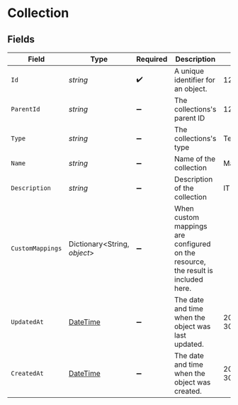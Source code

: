 # Collection


## Fields

| Field                                                                                 | Type                                                                                  | Required                                                                              | Description                                                                           | Example                                                                               |
| ------------------------------------------------------------------------------------- | ------------------------------------------------------------------------------------- | ------------------------------------------------------------------------------------- | ------------------------------------------------------------------------------------- | ------------------------------------------------------------------------------------- |
| `Id`                                                                                  | *string*                                                                              | :heavy_check_mark:                                                                    | A unique identifier for an object.                                                    | 12345                                                                                 |
| `ParentId`                                                                            | *string*                                                                              | :heavy_minus_sign:                                                                    | The collections's parent ID                                                           | 12345                                                                                 |
| `Type`                                                                                | *string*                                                                              | :heavy_minus_sign:                                                                    | The collections's type                                                                | Technical                                                                             |
| `Name`                                                                                | *string*                                                                              | :heavy_minus_sign:                                                                    | Name of the collection                                                                | Main IT Issues                                                                        |
| `Description`                                                                         | *string*                                                                              | :heavy_minus_sign:                                                                    | Description of the collection                                                         | IT Issues                                                                             |
| `CustomMappings`                                                                      | Dictionary<String, *object*>                                                          | :heavy_minus_sign:                                                                    | When custom mappings are configured on the resource, the result is included here.     |                                                                                       |
| `UpdatedAt`                                                                           | [DateTime](https://learn.microsoft.com/en-us/dotnet/api/system.datetime?view=net-5.0) | :heavy_minus_sign:                                                                    | The date and time when the object was last updated.                                   | 2020-09-30T07:43:32.000Z                                                              |
| `CreatedAt`                                                                           | [DateTime](https://learn.microsoft.com/en-us/dotnet/api/system.datetime?view=net-5.0) | :heavy_minus_sign:                                                                    | The date and time when the object was created.                                        | 2020-09-30T07:43:32.000Z                                                              |